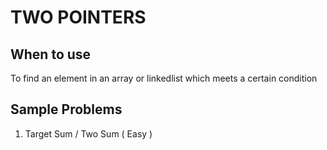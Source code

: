 # TWO POINTERS

## When to use

To find an element in an array or linkedlist which meets a certain condition

## Sample Problems

1. Target Sum / Two Sum ( Easy )